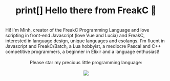 <div align="center">
  <h1>print[] Hello there from FreakC 👋</h1>
</div>
<br/>
<div>
  Hi! I'm Minh, creator of the FreakC Programming Language and love scripting in front-end Javascript (love Vue and Lucia) and FreakC, interested in language design, unique languages and esolangs. I'm fluent in Javascript and FreakC/Batch, a Lua hobbyist, a mediocre Pascal and C++ competitive programmers, a beginner in Elixir and a language enthusiast!
  <br/>
</div>
<div align="center">
  <br/>
  Please star my precious little programming language:
  <br/><br/>
  <a href="https://github.com/FreakC-Foundation/FreakC"><img src="https://github-readme-stats.vercel.app/api/pin/?username=FreakC-Foundation&repo=freakc"/></a>
  <br/>
</div>
